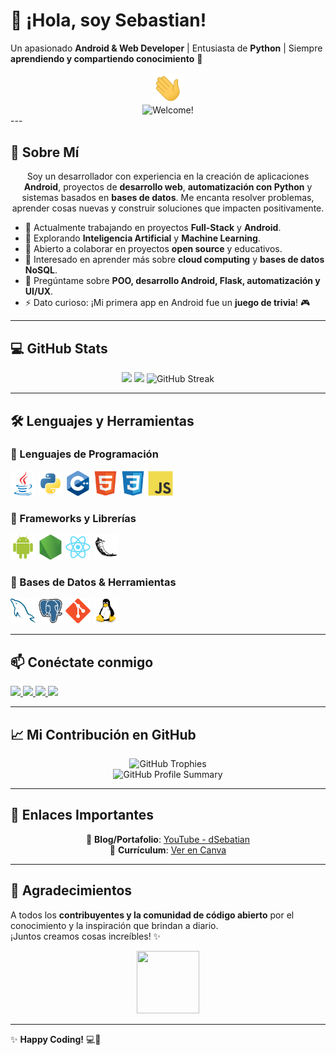 # 👋 ¡Hola, soy Sebastian!  

Un apasionado **Android & Web Developer** | Entusiasta de **Python** | Siempre **aprendiendo y compartiendo conocimiento** 🚀  

<div align="center">
  <img src="https://github.com/ABSphreak/ABSphreak/blob/master/gifs/Hi.gif" width="50px"/>
</div>

<div align="center">
  <img src="[https://i.imgur.com/dTYwdG1.gif](https://github.com/user-attachments/assets/8e3f6fd5-3716-48f7-96c9-e8784d0517a7)" alt="Welcome!" width="400"/>
</div>
---

## 🌟 Sobre Mí  

<p align="center">
Soy un desarrollador con experiencia en la creación de aplicaciones <b>Android</b>, proyectos de <b>desarrollo web</b>, <b>automatización con Python</b> y sistemas basados en <b>bases de datos</b>.  
Me encanta resolver problemas, aprender cosas nuevas y construir soluciones que impacten positivamente.  
</p>

- 🔭 Actualmente trabajando en proyectos **Full-Stack** y **Android**.  
- 🌱 Explorando **Inteligencia Artificial** y **Machine Learning**.  
- 👯 Abierto a colaborar en proyectos **open source** y educativos.  
- 🤔 Interesado en aprender más sobre **cloud computing** y **bases de datos NoSQL**.  
- 💬 Pregúntame sobre **POO, desarrollo Android, Flask, automatización y UI/UX**.  
- ⚡ Dato curioso: ¡Mi primera app en Android fue un **juego de trivia**! 🎮  

---

## 💻 GitHub Stats  

<div align="center">
  <img src="https://github-readme-stats.vercel.app/api?username=Naitsabes-Dig&show_icons=true&count_private=true&theme=radical" width="500"/>
  <img src="https://github-readme-stats.vercel.app/api/top-langs/?username=Naitsabes-Dig&layout=compact&theme=radical" width="350"/>
  <img src="https://streak-stats.demolab.com?user=Naitsabes-Dig&theme=radical&border_radius=10" alt="GitHub Streak"/>
</div>

---

## 🛠 Lenguajes y Herramientas  

### 🔹 Lenguajes de Programación  
<p align="left">
<img src="https://raw.githubusercontent.com/devicons/devicon/master/icons/java/java-original.svg" width="40" height="40"/>
<img src="https://raw.githubusercontent.com/devicons/devicon/master/icons/python/python-original.svg" width="40" height="40"/>
<img src="https://raw.githubusercontent.com/devicons/devicon/master/icons/cplusplus/cplusplus-original.svg" width="40" height="40"/>
<img src="https://raw.githubusercontent.com/devicons/devicon/master/icons/html5/html5-original.svg" width="40" height="40"/>
<img src="https://raw.githubusercontent.com/devicons/devicon/master/icons/css3/css3-original.svg" width="40" height="40"/>
<img src="https://raw.githubusercontent.com/devicons/devicon/master/icons/javascript/javascript-original.svg" width="40" height="40"/>
</p>

### 🔹 Frameworks y Librerías  
<p align="left">
<img src="https://raw.githubusercontent.com/devicons/devicon/master/icons/android/android-original.svg" width="40" height="40"/>
<img src="https://raw.githubusercontent.com/devicons/devicon/master/icons/nodejs/nodejs-original.svg" width="40" height="40"/>
<img src="https://raw.githubusercontent.com/devicons/devicon/master/icons/react/react-original.svg" width="40" height="40"/>
<img src="https://raw.githubusercontent.com/devicons/devicon/master/icons/flask/flask-original.svg" width="40" height="40"/>
</p>

### 🔹 Bases de Datos & Herramientas  
<p align="left">
<img src="https://raw.githubusercontent.com/devicons/devicon/master/icons/mysql/mysql-original.svg" width="40" height="40"/>
<img src="https://raw.githubusercontent.com/devicons/devicon/master/icons/postgresql/postgresql-original.svg" width="40" height="40"/>
<img src="https://raw.githubusercontent.com/devicons/devicon/master/icons/git/git-original.svg" width="40" height="40"/>
<img src="https://raw.githubusercontent.com/devicons/devicon/master/icons/linux/linux-original.svg" width="40" height="40"/>
</p>

---

## 📫 Conéctate conmigo  

<p align="left">
<a href="https://www.linkedin.com/in/dsgutierrez/" target="_blank">
  <img src="https://img.shields.io/badge/LinkedIn-%230077B5.svg?&style=for-the-badge&logo=linkedin&logoColor=white"/>
</a>
<a href="https://www.instagram.com/see.bass.tiann" target="_blank">
  <img src="https://img.shields.io/badge/Instagram-%23E4405F.svg?&style=for-the-badge&logo=instagram&logoColor=white"/>
</a>
<a href="https://www.facebook.com/sebastian.gutierrezoropeza" target="_blank">
  <img src="https://img.shields.io/badge/Facebook-%231877F2.svg?&style=for-the-badge&logo=facebook&logoColor=white"/>
</a>
<a href="mailto:dignosebastiangutierrezoropeza@gmail.com" target="_blank">
  <img src="https://img.shields.io/badge/Email-D14836?style=for-the-badge&logo=gmail&logoColor=white"/>
</a>
</p>

---

## 📈 Mi Contribución en GitHub  

<div align="center">
  <img src="https://github-profile-trophy.vercel.app/?username=Naitsabes-Dig&theme=radical" alt="GitHub Trophies"/>
  <br>
  <img src="http://github-profile-summary-cards.vercel.app/api/cards/profile-details?username=Naitsabes-Dig&theme=radical" alt="GitHub Profile Summary"/>
</div>

---

## 🔗 Enlaces Importantes  

<div align="center">

📝 **Blog/Portafolio**: [YouTube - dSebatian](https://www.youtube.com/@dSebatian)  
📄 **Currículum**: [Ver en Canva](https://www.canva.com/design/DAGX322jiWk/FC4HJ3vxHMa7ps5BOGri4w/view?utm_content=DAGX322jiWk&utm_campaign=designshare&utm_medium=link2&utm_source=uniquelinks&utlId=hdb6f1412ef)  

</div>

---

## 🙏 Agradecimientos  

A todos los **contribuyentes y la comunidad de código abierto** por el conocimiento y la inspiración que brindan a diario.  
¡Juntos creamos cosas increíbles! ✨  

<div align="center">
  <img src="https://media.giphy.com/media/LmN8APb5sR22h3g8J7/giphy.gif" width="100" height="100"/>
</div>

---

✨ **Happy Coding!** 💻🚀  

